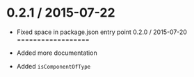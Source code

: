 
0.2.1 / 2015-07-22
==================

  * Fixed space in package.json entry point
0.2.0 / 2015-07-20
==================

  * Added more documentation
  * Added `isComponentOfType`
